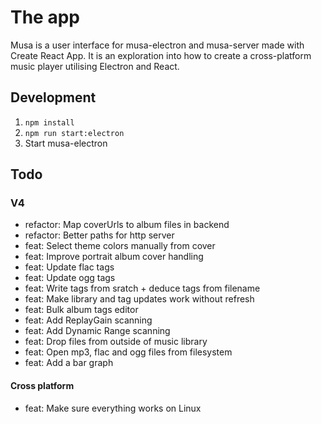 # The app

Musa is a user interface for musa-electron and musa-server made with Create React App.
It is an exploration into how to create a cross-platform music player
utilising Electron and React.

## Development

1. `npm install`
2. `npm run start:electron`
3. Start musa-electron

## Todo

### V4

- refactor: Map coverUrls to album files in backend
- refactor: Better paths for http server
- feat: Select theme colors manually from cover
- feat: Improve portrait album cover handling
- feat: Update flac tags
- feat: Update ogg tags
- feat: Write tags from sratch + deduce tags from filename
- feat: Make library and tag updates work without refresh
- feat: Bulk album tags editor
- feat: Add ReplayGain scanning
- feat: Add Dynamic Range scanning
- feat: Drop files from outside of music library
- feat: Open mp3, flac and ogg files from filesystem
- feat: Add a bar graph

#### Cross platform

- feat: Make sure everything works on Linux
